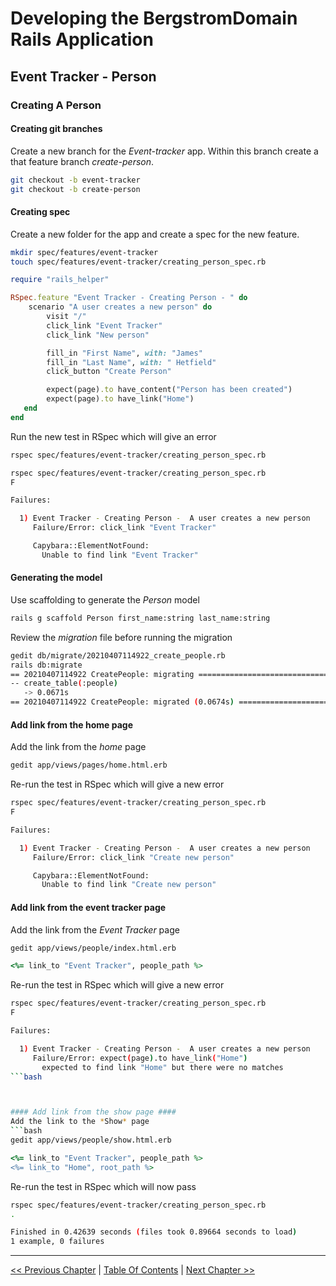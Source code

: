 # Developing the BergstromDomain Rails Application  #


## Event Tracker - Person ##


### Creating A Person ###


#### Creating git branches ####
Create a new branch for the *Event-tracker* app. Within this branch create a that feature branch *create-person*. 
```bash
git checkout -b event-tracker
git checkout -b create-person
```

#### Creating spec ####
Create a new folder for the app and create a spec for the new feature.
```bash
mkdir spec/features/event-tracker
touch spec/features/event-tracker/creating_person_spec.rb
```

```ruby
require "rails_helper"

RSpec.feature "Event Tracker - Creating Person - " do
    scenario "A user creates a new person" do
        visit "/"
        click_link "Event Tracker"
        click_link "New person"

        fill_in "First Name", with: "James"
        fill_in "Last Name", with: " Hetfield"
        click_button "Create Person"

        expect(page).to have_content("Person has been created")
        expect(page).to have_link("Home")
   end
end
```

Run the new test in RSpec which will give an error
```bash
rspec spec/features/event-tracker/creating_person_spec.rb

rspec spec/features/event-tracker/creating_person_spec.rb
F

Failures:

  1) Event Tracker - Creating Person -  A user creates a new person
     Failure/Error: click_link "Event Tracker"

     Capybara::ElementNotFound:
       Unable to find link "Event Tracker"
```

#### Generating the model ####
Use scaffolding to generate the *Person* model
```bash
rails g scaffold Person first_name:string last_name:string
```

Review the *migration* file before running the migration
```bash
gedit db/migrate/20210407114922_create_people.rb
rails db:migrate
== 20210407114922 CreatePeople: migrating =====================================
-- create_table(:people)
   -> 0.0671s
== 20210407114922 CreatePeople: migrated (0.0674s) ============================
```

#### Add link from the home page ####
Add the link from the *home* page
```bash
gedit app/views/pages/home.html.erb
```

Re-run the test in RSpec which will give a new error
```bash
rspec spec/features/event-tracker/creating_person_spec.rb
F

Failures:

  1) Event Tracker - Creating Person -  A user creates a new person
     Failure/Error: click_link "Create new person"

     Capybara::ElementNotFound:
       Unable to find link "Create new person"
```

#### Add link from the event tracker page ####
Add the link from the *Event Tracker* page
```bash
gedit app/views/people/index.html.erb
```

```ruby
<%= link_to "Event Tracker", people_path %>
```

Re-run the test in RSpec which will give a new error
```bash
rspec spec/features/event-tracker/creating_person_spec.rb
F

Failures:

  1) Event Tracker - Creating Person -  A user creates a new person
     Failure/Error: expect(page).to have_link("Home")
       expected to find link "Home" but there were no matches
```bash



#### Add link from the show page ####
Add the link to the *Show* page
```bash
gedit app/views/people/show.html.erb
```

```ruby
<%= link_to "Event Tracker", people_path %>
<%= link_to "Home", root_path %>
```

Re-run the test in RSpec which will now pass
```bash
rspec spec/features/event-tracker/creating_person_spec.rb
.

Finished in 0.42639 seconds (files took 0.89664 seconds to load)
1 example, 0 failures
```

----------
[<< Previous Chapter](../section_3_event_tracker_person/3_0_event_tracker_person_toc.md) | [Table Of Contents](../developing_the_bergstromdomain_rails_application.md) | [Next Chapter >>](../section_3_event_tracker_person/3_2_creating_people_seeds_file.md)
